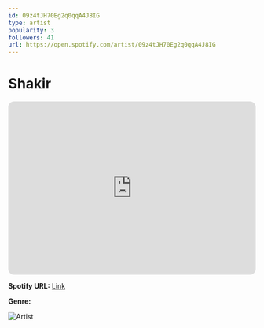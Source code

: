 ```yaml
---
id: 09z4tJH70Eg2q0qqA4J8IG
type: artist
popularity: 3
followers: 41
url: https://open.spotify.com/artist/09z4tJH70Eg2q0qqA4J8IG
---
```

# Shakir

<iframe style="border-radius:12px" src="https://open.spotify.com/embed/artist/09z4tJH70Eg2q0qqA4J8IG" width="100%" height="352" frameBorder="0" allowfullscreen="" allow="autoplay; clipboard-write; encrypted-media; fullscreen; picture-in-picture" loading="lazy"></iframe>

**Spotify URL:** [Link](https://open.spotify.com/artist/09z4tJH70Eg2q0qqA4J8IG)

**Genre:** 

![Artist](https://i.scdn.co/image/ab6761610000e5ebd9a6ec3fab657eeeb45237c2)
